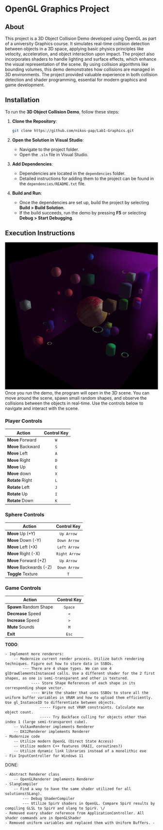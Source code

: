 # OpenGL Graphics Project
## About
This project is a 3D Object Collision Demo developed using OpenGL as part of a university Graphics course. It simulates real-time collision detection between objects in a 3D space, applying basic physics principles like velocity, acceleration, and object interaction upon impact. The project also incorporates shaders to handle lighting and surface effects, which enhance the visual representation of the scene. By using collision algorithms like bounding volumes, this demo demonstrates how collisions are managed in 3D environments. The project provided valuable experience in both collision detection and shader programming, essential for modern graphics and game development.
## Installation

To run the **3D Object Collision Demo**, follow these steps:

1. **Clone the Repository**:

    ```bash
    git clone https://github.com/nikos-pap/Lab1-Graphics.git
    ```

2. **Open the Solution in Visual Studio**:
    - Navigate to the project folder.
    - Open the `.sln` file in Visual Studio.

3. **Add Dependencies**:
    - Dependencies are located in the `dependencies` folder.
    - Detailed instructions for adding them to the project can be found in the `dependencies/README.txt` file.

4. **Build and Run**:
    - Once the dependencies are set up, build the project by selecting **Build > Build Solution**.
    - If the build succeeds, run the demo by pressing **F5** or selecting **Debug > Start Debugging**.
## Execution Instructions
![Example Image](Images/ExampleImage.png)
Once you run the demo, the program will open in the 3D scene. You can move around the scene, spawn small random shapes, and observe the collisions between the objects in real-time. Use the controls below to navigate and interact with the scene.

### Player Controls

| Action              | Control Key    |
|---------------------|:--------------:|
| **Move** Forward    | `W`            |
| **Move** Backward   | `S`            |
| **Move** Left       | `A`            |
| **Move** Right      | `D`            |
| **Move** Up         | `E`            |
| **Move** down       | `X`            |
| **Rotate** Right    | `L`            |
| **Rotate** Left     | `J`            |
| **Rotate** Up       | `I`            |
| **Rotate** Down     | `K`            |


### Sphere Controls
| Action                 | Control Key    |
|------------------------|:--------------:|
| **Move** Up (+Y)       | `Up Arrow`     |
| **Move** Down (-Y)     | `Down Arrow`   |
| **Move** Left (+X)     | `Left Arrow`   |
| **Move** Right (-X)    | `Right Arrow`  |
| **Move** Forward (+Z)  | `Up Arrow`     |
| **Move** Backwards (-Z)| `Down Arrow`   |
| **Toggle** Texture     | `T`            |


### Game Controls
| Action                 | Control Key    |
|------------------------|:--------------:|
| **Spawn** Random Shape | `Space`        |
| **Decrease** Speed     | `<`            |
| **Increase** Speed     | `>`            |
| **Mute** Sounds        | `M`            |
| **Exit**               | `Esc`          |

**TODO**: 

	- Implement more renderers:
		-- Modernize current render process. Utilize batch rendering techniques. Figure out how to store data in SSBOs.
			--- There are 4 shape types. We can use 4 glDrawElementsInstanced calls. Use a different shader for the 2 first shapes, as one is semi-transparent and other is textured.
				---- Store Shape References of each shape in its corresponding shape vector.
				---- Write the shader that uses SSBOs to store all the uniform buffer variables in VRAM and how to upload them efficiently. Use gl_InstanceID to differentiate between objects.
					----- Figure out VRAM constraints. Calculate max object count.
					----- Try Backface culling for objects other than index 1 (large semi-transparent cube).
		-- VulkanRenderer implements Renderer
		-- DX12Renderer implements Renderer
	- Modernize code
		-- Utilize modern OpenGL (Direct State Access)
		-- Utilize modern C++ features (RAII, coroutines?)
		-- Utilize dynamic link libraries instead of a monolithic exe
	- Fix InputController for Windows 11

DONE:

	- Abstract Renderer class
		-- OpenGLRenderer implements Renderer
	- SlangCompiler
		-- Find a way to have the same shader utilized for all solutions(SLang).
			--- Debug ShaderCompiler
			--- Utilize SpirV shaders in OpenGL. Compare SpirV results by compiling GLSL to SpirV and slang to SpirV. \/
	- Removed every shader reference from ApplicationController. All shader commands are in OpenGLShader
	- Removed uniform variables and replaced them with Uniform Buffers.	-	

